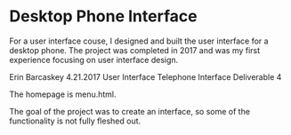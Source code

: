 # Desktop Phone Interface
For a user interface couse, I designed and built the user interface for a desktop phone. The project was completed in 2017 and was my first experience focusing on user interface design.

Erin Barcaskey
4.21.2017
User Interface Telephone Interface Deliverable 4

The homepage is menu.html. 

The goal of the project was to create an interface, so some of the functionality is not fully fleshed out.
